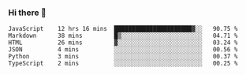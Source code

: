 ### Hi there 👋
<!--START_SECTION:waka-->

```text
JavaScript    12 hrs 16 mins  ██████████████████████▓░░   90.75 %
Markdown      38 mins         █▒░░░░░░░░░░░░░░░░░░░░░░░   04.71 %
HTML          26 mins         ▓░░░░░░░░░░░░░░░░░░░░░░░░   03.24 %
JSON          4 mins          ░░░░░░░░░░░░░░░░░░░░░░░░░   00.56 %
Python        3 mins          ░░░░░░░░░░░░░░░░░░░░░░░░░   00.37 %
TypeScript    2 mins          ░░░░░░░░░░░░░░░░░░░░░░░░░   00.25 %
```

<!--END_SECTION:waka-->
<!--
**TRoYals/TRoYals** is a ✨ _special_ ✨ repository because its `README.md` (this file) appears on your GitHub profile.

Here are some ideas to get you started:

- 🔭 I’m currently working on ...
- 🌱 I’m currently learning ...
- 👯 I’m looking to collaborate on ...
- 🤔 I’m looking for help with ...
- 💬 Ask me about ...
- 📫 How to reach me: ...
- 😄 Pronouns: ...
- ⚡ Fun fact: ...
-->
